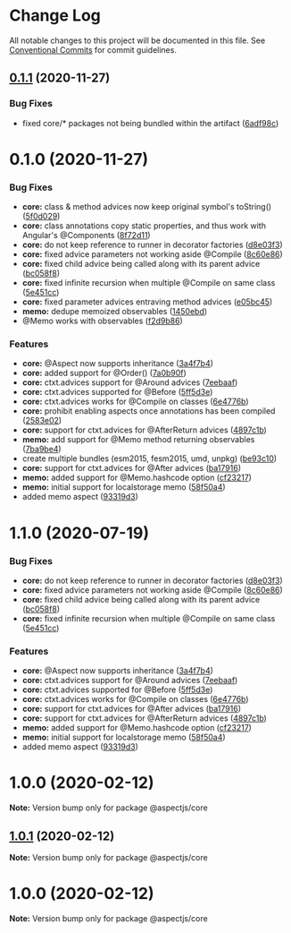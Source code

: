 # Change Log

All notable changes to this project will be documented in this file.
See [Conventional Commits](https://conventionalcommits.org) for commit guidelines.

## [0.1.1](https://github.com/NicolasThierion/aspectjs/compare/v0.1.0...v0.1.1) (2020-11-27)


### Bug Fixes

* fixed core/* packages not being bundled within the artifact ([6adf98c](https://github.com/NicolasThierion/aspectjs/commit/6adf98c37454ddc45b3b484060aa8db88c18b50e))





# 0.1.0 (2020-11-27)


### Bug Fixes

* **core:** class & method advices now keep original symbol's toString() ([5f0d029](https://github.com/NicolasThierion/aspectjs/commit/5f0d029c82e9f21c8578e2e8bf718bd4b1654586))
* **core:** class annotations copy static properties, and thus work with Angular's \@Components ([8f72d11](https://github.com/NicolasThierion/aspectjs/commit/8f72d114d58913c571be4e3c592eba6b5a9ebe38))
* **core:** do not keep reference to runner in decorator factories ([d8e03f3](https://github.com/NicolasThierion/aspectjs/commit/d8e03f38f99785ad8044b05e35cbdff6387df5b5))
* **core:** fixed advice parameters not working aside @Compile ([8c60e86](https://github.com/NicolasThierion/aspectjs/commit/8c60e862e92422c61424682dad7b0b51d5b08e9a))
* **core:** fixed child advice being called along with its parent advice ([bc058f8](https://github.com/NicolasThierion/aspectjs/commit/bc058f8f29716932ce8ef239219d075151a38111))
* **core:** fixed infinite recursion when multiple @Compile on same class ([5e451cc](https://github.com/NicolasThierion/aspectjs/commit/5e451cc2af340a94a5d3e1358bd1bf9e71db85e5))
* **core:** fixed parameter advices entraving method advices ([e05bc45](https://github.com/NicolasThierion/aspectjs/commit/e05bc45a61d960b05e6a05059b9018184236b509))
* **memo:** dedupe memoized observables ([1450ebd](https://github.com/NicolasThierion/aspectjs/commit/1450ebd3f3c8873e02955cca70fb516f0a142863))
* @Memo works with observables ([f2d9b86](https://github.com/NicolasThierion/aspectjs/commit/f2d9b86e22b64442909e8e308ef1d1754126377e))


### Features

* **core:** @Aspect now supports inheritance ([3a4f7b4](https://github.com/NicolasThierion/aspectjs/commit/3a4f7b41790aee291f361c929506fbb22e3b9d1f))
* **core:** added support for @Order() ([7a0b90f](https://github.com/NicolasThierion/aspectjs/commit/7a0b90f4b3074690923e43ad7b61cb26dd0a1df4))
* **core:** ctxt.advices support for @Around advices ([7eebaaf](https://github.com/NicolasThierion/aspectjs/commit/7eebaaf356d6ee323e7fb81be60c6a9538f482a0))
* **core:** ctxt.advices supported for @Before ([5ff5d3e](https://github.com/NicolasThierion/aspectjs/commit/5ff5d3e1caec08fe6d2ffbc9dc12db7b5b1d8bb0))
* **core:** ctxt.advices works for @Compile on classes ([6e4776b](https://github.com/NicolasThierion/aspectjs/commit/6e4776b20b60b9f8cc5163e38bc639262f892c8a))
* **core:** prohibit enabling aspects once annotations has been compiled ([2583e02](https://github.com/NicolasThierion/aspectjs/commit/2583e02fe31e8aca38d7a97a01c559aeb85d6c38))
* **core:** support for ctxt.advices for @AfterReturn advices ([4897c1b](https://github.com/NicolasThierion/aspectjs/commit/4897c1b32da79265b2efbdd5de73e2c5f7009bb8))
* **memo:** add support for @Memo method returning observables ([7ba9be4](https://github.com/NicolasThierion/aspectjs/commit/7ba9be4384c181d8407f9bdb3fb93fd2c85c7f3f))
* create multiple bundles (esm2015, fesm2015, umd, unpkg) ([be93c10](https://github.com/NicolasThierion/aspectjs/commit/be93c10db96f4062d7e774e6caeebe33dac6044c))
* **core:** support for ctxt.advices for @After advices ([ba17916](https://github.com/NicolasThierion/aspectjs/commit/ba179160d63ca13199eba8a63c6eb1640b7cb2d8))
* **memo:** added support for @Memo.hashcode option ([cf23217](https://github.com/NicolasThierion/aspectjs/commit/cf232178b7662d528b2f474373ba5ccc1e84b65b))
* **memo:** initial support for localstorage memo ([58f50a4](https://github.com/NicolasThierion/aspectjs/commit/58f50a4b5234528c3d15bf1834d8b664a7ee75f0))
* added memo aspect ([93319d3](https://github.com/NicolasThierion/aspectjs/commit/93319d364adfcd6e676ee5cb129c001731f83dd5))





# 1.1.0 (2020-07-19)


### Bug Fixes

* **core:** do not keep reference to runner in decorator factories ([d8e03f3](https://github.com/NicolasThierion/aspectjs/commit/d8e03f38f99785ad8044b05e35cbdff6387df5b5))
* **core:** fixed advice parameters not working aside @Compile ([8c60e86](https://github.com/NicolasThierion/aspectjs/commit/8c60e862e92422c61424682dad7b0b51d5b08e9a))
* **core:** fixed child advice being called along with its parent advice ([bc058f8](https://github.com/NicolasThierion/aspectjs/commit/bc058f8f29716932ce8ef239219d075151a38111))
* **core:** fixed infinite recursion when multiple @Compile on same class ([5e451cc](https://github.com/NicolasThierion/aspectjs/commit/5e451cc2af340a94a5d3e1358bd1bf9e71db85e5))


### Features

* **core:** @Aspect now supports inheritance ([3a4f7b4](https://github.com/NicolasThierion/aspectjs/commit/3a4f7b41790aee291f361c929506fbb22e3b9d1f))
* **core:** ctxt.advices support for @Around advices ([7eebaaf](https://github.com/NicolasThierion/aspectjs/commit/7eebaaf356d6ee323e7fb81be60c6a9538f482a0))
* **core:** ctxt.advices supported for @Before ([5ff5d3e](https://github.com/NicolasThierion/aspectjs/commit/5ff5d3e1caec08fe6d2ffbc9dc12db7b5b1d8bb0))
* **core:** ctxt.advices works for @Compile on classes ([6e4776b](https://github.com/NicolasThierion/aspectjs/commit/6e4776b20b60b9f8cc5163e38bc639262f892c8a))
* **core:** support for ctxt.advices for @After advices ([ba17916](https://github.com/NicolasThierion/aspectjs/commit/ba179160d63ca13199eba8a63c6eb1640b7cb2d8))
* **core:** support for ctxt.advices for @AfterReturn advices ([4897c1b](https://github.com/NicolasThierion/aspectjs/commit/4897c1b32da79265b2efbdd5de73e2c5f7009bb8))
* **memo:** added support for @Memo.hashcode option ([cf23217](https://github.com/NicolasThierion/aspectjs/commit/cf232178b7662d528b2f474373ba5ccc1e84b65b))
* **memo:** initial support for localstorage memo ([58f50a4](https://github.com/NicolasThierion/aspectjs/commit/58f50a4b5234528c3d15bf1834d8b664a7ee75f0))
* added memo aspect ([93319d3](https://github.com/NicolasThierion/aspectjs/commit/93319d364adfcd6e676ee5cb129c001731f83dd5))





# 1.0.0 (2020-02-12)

**Note:** Version bump only for package @aspectjs/core





## [1.0.1](https://github.com/NicolasThierion/aspectjs/compare/v1.0.0...v1.0.1) (2020-02-12)

**Note:** Version bump only for package @aspectjs/core





# 1.0.0 (2020-02-12)

**Note:** Version bump only for package @aspectjs/core
